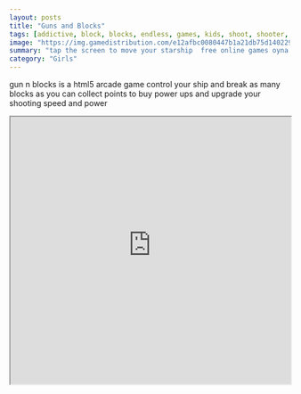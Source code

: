 ```yaml
---
layout: posts
title: "Guns and Blocks"
tags: [addictive, block, blocks, endless, games, kids, shoot, shooter, space, spaceship, survival, free, online, games, oyna, game, free, games, play, play, games]
image: "https://img.gamedistribution.com/e12afbc0080447b1a21db75d14022987.jpg"
summary: "tap the screen to move your starship  free online games oyna game free games play play games"
category: "Girls"
---
```


gun n blocks is a html5 arcade game control your ship and break as many blocks as you can collect points to buy power ups and upgrade your shooting speed and power

<iframe width="100%" height="480px;" src="https://html5.gamedistribution.com/e12afbc0080447b1a21db75d14022987/"></iframe>